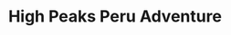 ---
title: "High Peaks Peru Adventure"
url: /independencia/high-peaks-peru-adventure/
shop: agencia de viajes
---